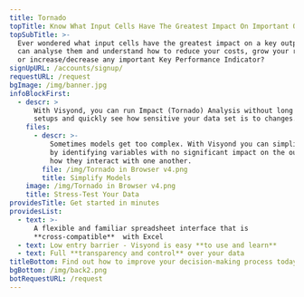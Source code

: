 ```yaml
---
title: Tornado
topTitle: Know What Input Cells Have The Greatest Impact On Important Output Cells
topSubTitle: >-
  Ever wondered what input cells have the greatest impact on a key output so you
  can analyse them and understand how to reduce your costs, grow your revenues
  or increase/decrease any important Key Performance Indicator? 
signUpURL: /accounts/signup/
requestURL: /request
bgImage: /img/banner.jpg
infoBlockFirst:
  - descr: >
      With Visyond, you can run Impact (Tornado) Analysis without long manual
      setups and quickly see how sensitive your data set is to changes.
    files:
      - descr: >-
          Sometimes models get too complex. With Visyond you can simplify them
          by identifying variables with no significant impact on the output and
          how they interact with one another.
        file: /img/Tornado in Browser v4.png
        title: Simplify Models
    image: /img/Tornado in Browser v4.png
    title: Stress-Test Your Data
providesTitle: Get started in minutes
providesList:
  - text: >-
      A flexible and familiar spreadsheet interface that is
      **cross-compatible**  with Excel
  - text: Low entry barrier - Visyond is easy **to use and learn**
  - text: Full **transparency and control** over your data
titleBottom: Find out how to improve your decision-making process today
bgBottom: /img/back2.png
botRequestURL: /request
---
```


